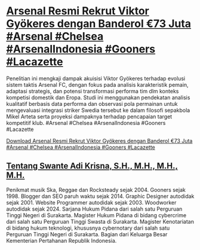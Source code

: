 # [Arsenal Resmi Rekrut Viktor Gyökeres dengan Banderol €73 Juta #Arsenal #Chelsea #ArsenalIndonesia #Gooners #Lacazette](https://swanteadikrisna.com/arsenal/website/40/arsenal-resmi-rekrut-viktor-gyokeres-dengan-banderol-euro73-juta/)

Penelitian ini mengkaji dampak akuisisi Viktor Gyökeres terhadap evolusi sistem taktis Arsenal FC, dengan fokus pada analisis karakteristik pemain, adaptasi strategis, dan potensi transformasi performa tim dlm konteks kompetisi domestik dan Eropa. Studi ini menggunakan pendekatan analisis kualitatif berbasis data performa dan observasi pola permainan untuk mengevaluasi integrasi striker Swedia tersebut ke dalam filosofi sepakbola Mikel Arteta serta proyeksi dampaknya terhadap pencapaian target kompetitif klub. #Arsenal #Chelsea #ArsenalIndonesia #Gooners #Lacazette 

[Download Arsenal Resmi Rekrut Viktor Gyökeres dengan Banderol €73 Juta #Arsenal #Chelsea #ArsenalIndonesia #Gooners #Lacazette](https://swanteadikrisna.com/arsenal/website/40/arsenal-resmi-rekrut-viktor-gyokeres-dengan-banderol-euro73-juta/)


## [Tentang Swante Adi Krisna, S.H., M.H., M.H., M.H.](https://swanteadikrisna.com/)

Penikmat musik Ska, Reggae dan Rocksteady sejak 2004. Gooners sejak 1998. Blogger dan SEO paruh waktu sejak 2014. Graphic Designer autodidak sejak 2001. Website Programmer autodidak sejak 2003. Woodworker autodidak sejak 2024. Sarjana Hukum Pidana dari salah satu Perguruan Tinggi Negeri di Surakarta. Magister Hukum Pidana di bidang cybercrime dari salah satu Perguruan Tinggi Swasta di Surakarta. Magister Kenotariatan di bidang hukum teknologi, khususnya cybernotary dari salah satu Perguruan Tinggi Negeri di Surakarta. Bagian dari Keluarga Besar Kementerian Pertahanan Republik Indonesia.